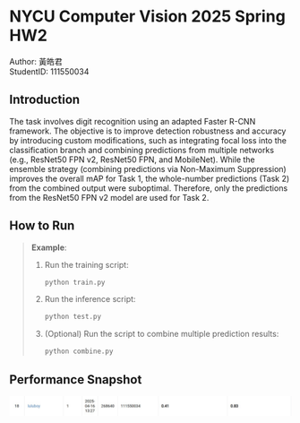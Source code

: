 # NYCU Computer Vision 2025 Spring HW2

Author: 黃皓君  
StudentID: 111550034

## Introduction

The task involves digit recognition using an adapted Faster R-CNN framework. The objective is to improve detection robustness and accuracy by introducing custom modifications, such as integrating focal loss into the classification branch and combining predictions from multiple networks (e.g., ResNet50 FPN v2, ResNet50 FPN, and MobileNet). While the ensemble strategy (combining predictions via Non-Maximum Suppression) improves the overall mAP for Task 1, the whole-number predictions (Task 2) from the combined output were suboptimal. Therefore, only the predictions from the ResNet50 FPN v2 model are used for Task 2.

## How to Run
> **Example**:
> 1. Run the training script:
>    ```bash
>    python train.py
>    ```
> 2. Run the inference script:
>    ```bash
>    python test.py
>    ```
> 3. (Optional) Run the script to combine multiple prediction results:
>    ```bash
>    python combine.py
>    ```

## Performance Snapshot

![snapshot](./image/snapshot.jpg)
